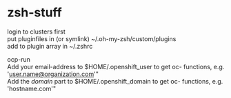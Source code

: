 # zsh-stuff
login to clusters first \
put pluginfiles in (or symlink) ~/.oh-my-zsh/custom/plugins \
add to plugin array in ~/.zshrc

ocp-run\
Add your email-address to $HOME/.openshift_user to get oc-<env> functions, e.g. 'user.name@organization.com'"\
Add the _domain_ part to $HOME/.openshift_domain to get oc-<env> functions, e.g. 'hostname.com'"
